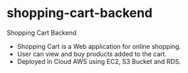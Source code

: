 # shopping-cart-backend
 Shopping Cart Backend

- Shopping Cart is a Web application for online shopping.
- User can view and buy products added to the cart.
- Deployed in Cloud AWS using EC2, S3 Bucket and RDS.
